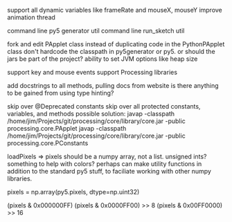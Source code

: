 support all dynamic variables like frameRate and mouseX, mouseY
improve animation thread

command line py5 generator util
command line run_sketch util

fork and edit PApplet class instead of duplicating code in the PythonPApplet class
don't hardcode the classpath in py5generator or py5. or should the jars be part of the project?
ability to set JVM options like heap size

support key and mouse events
support Processing libraries

add docstrings to all methods, pulling docs from website
is there anything to be gained from using type hinting?


skip over @Deprecated constants
skip over all protected constants, variables, and methods
possible solution:
javap -classpath /home/jim/Projects/git/processing/core/library/core.jar -public processing.core.PApplet
javap -classpath /home/jim/Projects/git/processing/core/library/core.jar -public processing.core.PConstants


loadPixels => pixels should be a numpy array, not a list. unsigned ints? something to help with colors? perhaps can make utility functions in addition to the standard py5 stuff, to faciliate working with other numpy libraries.

pixels = np.array(py5.pixels, dtype=np.uint32)

(pixels & 0x000000FF)
(pixels & 0x0000FF00) >> 8
(pixels & 0x00FF0000) >> 16

